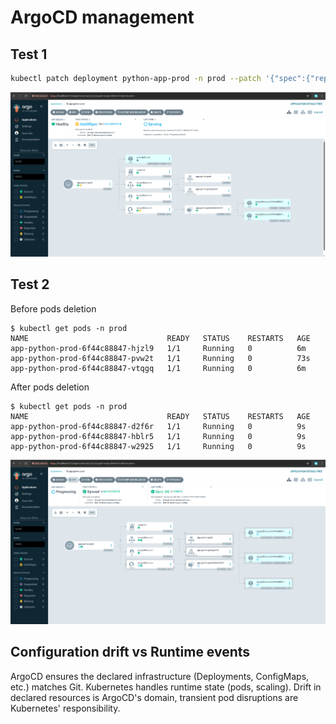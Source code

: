 # ArgoCD management

## Test 1

```bash
kubectl patch deployment python-app-prod -n prod --patch '{"spec":{"replicas": 2}}'
```

![result](screenshots/argocd-test-1.png)

## Test 2

Before pods deletion

```text
$ kubectl get pods -n prod
NAME                               READY   STATUS    RESTARTS   AGE
app-python-prod-6f44c88847-hjzl9   1/1     Running   0          6m
app-python-prod-6f44c88847-pvw2t   1/1     Running   0          73s
app-python-prod-6f44c88847-vtqgq   1/1     Running   0          6m
```

After pods deletion

```text
$ kubectl get pods -n prod
NAME                               READY   STATUS    RESTARTS   AGE
app-python-prod-6f44c88847-d2f6r   1/1     Running   0          9s
app-python-prod-6f44c88847-hblr5   1/1     Running   0          9s
app-python-prod-6f44c88847-w2925   1/1     Running   0          9s
```

![result](screenshots/argocd-test-2.png)

## Configuration drift vs Runtime events

ArgoCD ensures the declared infrastructure (Deployments, ConfigMaps, etc.) matches Git. Kubernetes handles runtime state (pods, scaling). Drift in declared resources is ArgoCD's domain, transient pod disruptions are Kubernetes' responsibility.
